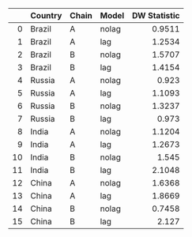 |    | Country   | Chain   | Model   |   DW Statistic |
|---:|:----------|:--------|:--------|---------------:|
|  0 | Brazil    | A       | nolag   |         0.9511 |
|  1 | Brazil    | A       | lag     |         1.2534 |
|  2 | Brazil    | B       | nolag   |         1.5707 |
|  3 | Brazil    | B       | lag     |         1.4154 |
|  4 | Russia    | A       | nolag   |         0.923  |
|  5 | Russia    | A       | lag     |         1.1093 |
|  6 | Russia    | B       | nolag   |         1.3237 |
|  7 | Russia    | B       | lag     |         0.973  |
|  8 | India     | A       | nolag   |         1.1204 |
|  9 | India     | A       | lag     |         1.2673 |
| 10 | India     | B       | nolag   |         1.545  |
| 11 | India     | B       | lag     |         2.1048 |
| 12 | China     | A       | nolag   |         1.6368 |
| 13 | China     | A       | lag     |         1.8669 |
| 14 | China     | B       | nolag   |         0.7458 |
| 15 | China     | B       | lag     |         2.127  |